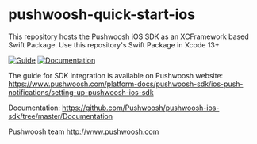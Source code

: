 # pushwoosh-quick-start-ios

This repository hosts the Pushwoosh iOS SDK as an XCFramework based Swift Package. Use this repository's Swift Package in Xcode 13+

[![Guide](https://img.shields.io/badge/guide-latest-brightgreen.svg?style=flat-square)](https://docs.pushwoosh.com/platform-docs/pushwoosh-sdk/ios-push-notifications)
[![Documentation](https://img.shields.io/badge/docs-latest-brightgreen.svg?style=flat-square)](https://github.com/Pushwoosh/pushwoosh-ios-sdk/tree/master/Documentation)

The guide for SDK integration is available on Pushwoosh website:
https://www.pushwoosh.com/platform-docs/pushwoosh-sdk/ios-push-notifications/setting-up-pushwoosh-ios-sdk

Documentation: https://github.com/Pushwoosh/pushwoosh-ios-sdk/tree/master/Documentation

Pushwoosh team http://www.pushwoosh.com
